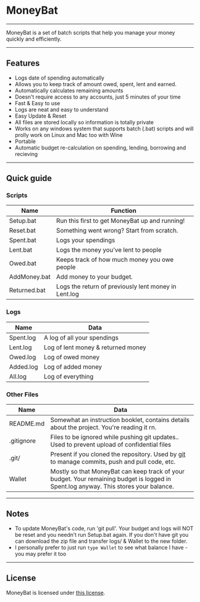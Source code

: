 # MoneyBat

----


MoneyBat is a set of batch scripts that help you manage your money quickly and efficiently. 


----

<h2> Features </h2>

- Logs date of spending automatically
- Allows you to keep track of amount owed, spent, lent and earned.
- Automatically calculates remaining amounts
- Doesn't require access to any accounts, just 5 minutes of your time
- Fast & Easy to use
- Logs are neat and easy to understand
- Easy Update & Reset
- All files are stored locally so information is totally private
- Works on any windows system that supports batch (.bat) scripts and will prolly work on Linux and Mac too with Wine
- Portable
- Automatic budget re-calculation on spending, lending, borrowing and recieving

---

## Quick guide 
### Scripts 

| Name | Function |
|------|----------|
| Setup.bat | Run this first to get MoneyBat up and running! |
|Reset.bat | Something went wrong? Start from scratch. |
| Spent.bat |  Logs your spendings | 
| Lent.bat | Logs the money you've lent to people| 
| Owed.bat |  Keeps track of how much money you owe people| 
| AddMoney.bat |  Add money to your budget.| 
| Returned.bat | Logs the return of previously lent money in Lent.log | 

### Logs 

| Name | Data |
|------|-----|
| Spent.log |  A log of all your spendings | 
| Lent.log | Log of lent money & returned money | 
| Owed.log | Log of owed money| 
| Added.log|  Log of added money| 
| All.log |  Log of everything| 
 
### Other Files 

| Name | Data |
|----|----|
| README.md | Somewhat an instruction booklet, contains details about the project. You're reading it rn. | 
| .gitignore |  Files to be ignored while pushing git updates.. Used to prevent upload of confidential files | 
| .git/ |  Present if you cloned the repository. Used by [git](https://git-scm.com/) to manage commits, push and pull code, etc.| 
| Wallet |  Mostly so that MoneyBat can keep track of your budget. Your remaining budget is logged in Spent.log anyway. This stores your balance. | 

-----

<h2> Notes </h2>

- To update MoneyBat's code, run 'git pull'. Your budget and logs will NOT be reset and you needn't run Setup.bat again. If you don't have git you can download the zip file and transfer logs/ & Wallet to the new folder.
- I personally prefer to just run `type Wallet` to see what balance I have - you may prefer it too


----
 
## License

MoneyBat is licensed under [this license](/LICENSE). 



